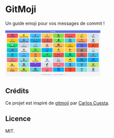 # GitMoji

Un guide emoji pour vos messages de commit !

<img src="https://raw.githubusercontent.com/ziedzaiem/gitmoji/master/screenshot.png" width="300" alt="screenshot.png" />

## Crédits

Ce projet est inspiré de [gitmoji](https://gitmoji.carloscuesta.me/) par [Carlos Cuesta](https://github.com/carloscuesta/).

## Licence

MIT.
